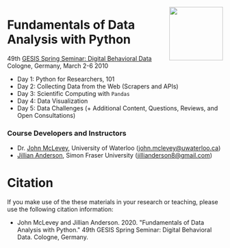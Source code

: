 <a href="https://uwaterloo.ca/networks-lab/"><img src="http://www.johnmclevey.com/assets/img/logo.png" width="125"  align="right" /></a>

# Fundamentals of Data Analysis with Python 

49th [GESIS Spring Seminar: Digital Behavioral Data](https://training.gesis.org/?site=pDetails&pID=0xA33E4024A2554302B3EF4AECFC3484FD)   
Cologne, Germany, March 2-6 2010

* Day 1: Python for Researchers, 101
* Day 2: Collecting Data from the Web (Scrapers and APIs) 
* Day 3: Scientific Computing with `Pandas`
* Day 4: Data Visualization 
* Day 5: Data Challenges (+ Additional Content, Questions, Reviews, and Open Consultations) 

### Course Developers and Instructors 

* Dr. [John McLevey](www.johnmclevey.com), University of Waterloo (john.mclevey@uwaterloo.ca)     
* [Jillian Anderson](https://ca.linkedin.com/in/jillian-anderson-34435714a?challengeId=AQGaFXECVnyVqAAAAW_TLnwJ9VHAlBfinArnfKV6DqlEBpTIolp6O2Bau4MmjzZNgXlHqEIpS5piD4nNjEy0wsqNo-aZGkj57A&submissionId=16582ced-1f90-ec15-cddf-eb876f4fe004), Simon Fraser University (jillianderson8@gmail.com) 

# Citation 

If you make use of the these materials in your research or teaching, please use the following citation information: 

* John McLevey and Jillian Anderson. 2020. "Fundamentals of Data Analysis with Python." 49th GESIS Spring Seminar: Digital Behavioral Data. Cologne, Germany. 

